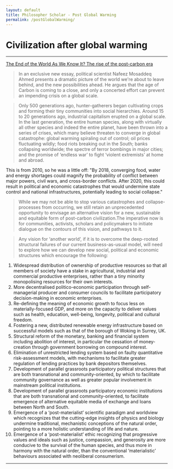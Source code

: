 ```yaml
---
layout: default
title: Philosopher Scholar - Post Global Warming
permalink: /postGlobalWarming/
---
```


# Civilization after global warming


---

[The End of the World As We Know It? The rise of the post-carbon era](https://ceasefiremagazine.co.uk/the-end-of-the-world-as-we-know-it-the-rise-of-the-post-carbon-era/)
> In an exclusive new essay, political scientist Nafeez Mosaddeq Ahmed presents a dramatic picture of the world we're about to leave behind, and the new possibilities ahead. He argues that the age of Carbon is coming to a close, and only a concerted effort can prevent an impending crisis on a global scale.

> Only 500 generations ago, hunter-gatherers began cultivating crops and forming their tiny communities into social hierarchies. Around 15 to 20 generations ago, industrial capitalism erupted on a global scale.
In the last generation, the entire human species, along with virtually all other species and indeed the entire planet, have been thrown into a series of crises, which many believe threaten to converge in global catastrophe: global warming spiraling out of control; oil prices fluctuating wildly; food riots breaking out in the South; banks collapsing worldwide; the spectre of terror bombings in major cities; and the promise of ‘endless war’ to fight ‘violent extremists’ at home and abroad.

This is from 2010, so he was a little off: "By 2018, converging food, water and energy shortages could magnify the probability of conflict between major powers, civil wars, and cross-border conflicts. After 2020, this could result in political and economic catastrophes that would undermine state control and national infrastructures, potentially leading to social collapse."

> While we may not be able to stop various catastrophes and collapse-processes from occurring, we still retain an unprecedented opportunity to envisage an alternative vision for a new, sustainable and equitable form of post-carbon civilization.The imperative now is for communities, activists, scholars and policymakers to initiate dialogue on the contours of this vision, and pathways to it.

> Any vision for ‘another world’, if it is to overcome the deep-rooted structural failures of our current business-as-usual model, will need to explore how we can develop new social, political and economic structures which encourage the following:

1. Widespread distribution of ownership of productive resources so that all members of society have a stake in agricultural, industrial and commercial productive enterprises, rather than a tiny minority monopolising resources for their own interests.
1. More decentralised politico-economic participation through self-managerial producer and consumer councils to facilitate participatory decision-making in economic enterprises.
1. Re-defining the meaning of economic growth to focus less on materially-focused GDP, and more on the capacity to deliver values such as health, education, well-being, longevity, political and cultural freedom.
1. Fostering a new, distributed renewable energy infrastructure based on successful models such as that of the borough of Woking in Surrey, UK.
1. Structural reform of the monetary, banking and financial system including abolition of interest, in particular the cessation of money-creation through government borrowing on compound interest.
1. Elimination of unrestricted lending system based on faulty quantitative risk-assessment models, with mechanisms to facilitate greater regulation of lending practices by bank depositors themselves.
1. Development of parallel grassroots participatory political structures that are both transnational and community-oriented, by which to facilitate community governance as well as greater popular involvement in mainstream political institutions.
1. Development of parallel grassroots participatory economic institutions that are both transnational and community-oriented, to facilitate emergence of alternative equitable media of exchange and loans between North and South.
1. Emergence of a ‘post-materialist’ scientific paradigm and worldview which recognizes that the cutting-edge insights of physics and biology undermine traditional, mechanistic conceptions of the natural order, pointing to a more holistic understanding of life and nature.
1. Emergence of a ‘post-materialist’ ethic recognizing that progressive values and ideals such as justice, compassion, and generosity are more conducive to the survival of the human species, and thus more in harmony with the natural order, than the conventional ‘materialistic’ behaviours associated with neoliberal consumerism.

---
